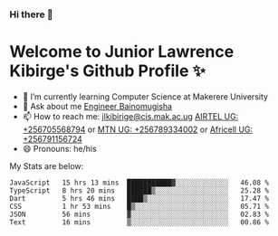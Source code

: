 ### Hi there 👋 
# Welcome to Junior Lawrence Kibirge's Github Profile ✨
 
<!--
**juniorkibirige/juniorkibirige** is a ✨ _special_ ✨ repository because its `README.md` (this file) appears on your GitHub profile.

Here are some ideas to get you started:

- 🔭 I’m currently working on ...
- 🌱 I’m currently learning ...
- 👯 I’m looking to collaborate on ...
- 🤔 I’m looking for help with ...
- 💬 Ask me about ...
- 📫 How to reach me: ...
- 😄 Pronouns: ...
- ⚡ Fun fact: ...
-->
- 🌱 I’m currently learning Computer Science at Makerere University
- 💬 Ask about me [Engineer Bainomugisha](mailto:baino@mak.ac.ug)
- 📫 How to reach me: [jlkibirige@cis.mak.ac.ug](mailto:jlkibirige@cis.mak.ac.ug) [AIRTEL UG: +256705568794](tel:+256705568794) or [MTN UG: +256789334002](tel:+256789334002) or [Africell UG: +256791156724](tel:+256791156724)
- 😄 Pronouns: he/his

My Stats are below:

<!--START_SECTION:waka-->

```text
JavaScript   15 hrs 13 mins  ███████████▓░░░░░░░░░░░░░   46.08 %
TypeScript   8 hrs 20 mins   ██████▒░░░░░░░░░░░░░░░░░░   25.28 %
Dart         5 hrs 46 mins   ████▒░░░░░░░░░░░░░░░░░░░░   17.47 %
CSS          1 hr 53 mins    █▒░░░░░░░░░░░░░░░░░░░░░░░   05.71 %
JSON         56 mins         ▓░░░░░░░░░░░░░░░░░░░░░░░░   02.83 %
Text         16 mins         ▒░░░░░░░░░░░░░░░░░░░░░░░░   00.86 %
```

<!--END_SECTION:waka-->

